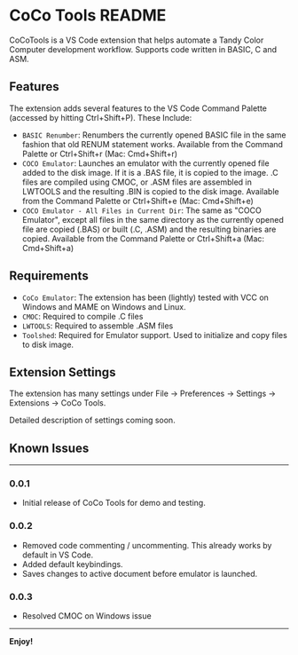 # CoCo Tools README

CoCoTools is a VS Code extension that helps automate a Tandy Color Computer development workflow. Supports code written in BASIC, C and ASM.

## Features

The extension adds several features to the VS Code Command Palette (accessed by hitting Ctrl+Shift+P). These Include:

* `BASIC Renumber`: Renumbers the currently opened BASIC file in the same fashion that old RENUM statement works. Available from the Command Palette or Ctrl+Shift+r (Mac: Cmd+Shift+r)
* `COCO Emulator`: Launches an emulator with the currently opened file added to the disk image. If it is a .BAS file, it is copied to the image. .C files are compiled using CMOC, or .ASM files are assembled in LWTOOLS and the resulting .BIN is copied to the disk image. Available from the Command Palette or Ctrl+Shift+e (Mac: Cmd+Shift+e)
* `COCO Emulator - All Files in Current Dir`: The same as "COCO Emulator", except all files in the same directory as the currently opened file are copied (.BAS) or built (.C, .ASM) and the resulting binaries are copied. Available from the Command Palette or Ctrl+Shift+a (Mac: Cmd+Shift+a)

## Requirements

* `CoCo Emulator`: The extension has been (lightly) tested with VCC on Windows and MAME on Windows and Linux.
* `CMOC`: Required to compile .C files
* `LWTOOLS`: Required to assemble .ASM files
* `Toolshed`: Required for Emulator support. Used to initialize and copy files to disk image.

## Extension Settings

The extension has many settings under File -> Preferences -> Settings -> Extensions -> CoCo Tools.

Detailed description of settings coming soon.

## Known Issues

-----------------------------------------------------------------------------------------------------------

### 0.0.1

* Initial release of CoCo Tools for demo and testing.

### 0.0.2

* Removed code commenting / uncommenting. This already works by default in VS Code.
* Added default keybindings.
* Saves changes to active document before emulator is launched.

### 0.0.3

* Resolved CMOC on Windows issue

-----------------------------------------------------------------------------------------------------------

**Enjoy!**
